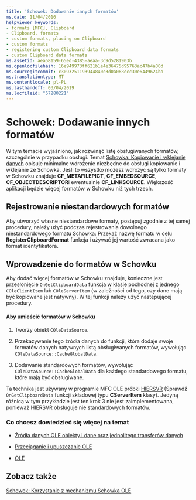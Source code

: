 ```yaml
---
title: 'Schowek: Dodawanie innych formatów'
ms.date: 11/04/2016
helpviewer_keywords:
- formats [MFC], Clipboard
- Clipboard, formats
- custom formats, placing on Clipboard
- custom formats
- registering custom Clipboard data formats
- custom Clipboard data formats
ms.assetid: aea58159-65ed-4385-aeaa-3d9d5281903b
ms.openlocfilehash: 16e949973ff621b1e4e36475d95763ac47b4a00d
ms.sourcegitcommit: c3093251193944840e3d0a068ecc30e6449624ba
ms.translationtype: MT
ms.contentlocale: pl-PL
ms.lasthandoff: 03/04/2019
ms.locfileid: "57280221"
---
```

# <a name="clipboard-adding-other-formats"></a>Schowek: Dodawanie innych formatów

W tym temacie wyjaśniono, jak rozwinąć listę obsługiwanych formatów, szczególnie w przypadku obsługi. Temat [Schowka: Kopiowanie i wklejanie danych](../mfc/clipboard-copying-and-pasting-data.md) opisuje minimalne wdrożenie niezbędne do obsługi kopiowanie i wklejanie ze Schowka. Jeśli to wszystko możesz wdrożyć są tylko formaty w Schowku znajduje **CF_METAFILEPICT**, **CF_EMBEDSOURCE**, **CF_OBJECTDESCRIPTOR**i ewentualnie **CF_LINKSOURCE**. Większość aplikacji będzie więcej formatów w Schowku niż tych trzech.

##  <a name="_core_registering_custom_formats"></a> Rejestrowanie niestandardowych formatów

Aby utworzyć własne niestandardowe formaty, postępuj zgodnie z tej samej procedury, należy użyć podczas rejestrowania dowolnego niestandardowego formatu Schowka: Przekaż nazwę formatu w celu **RegisterClipboardFormat** funkcja i używać jej wartość zwracana jako format identyfikatora.

##  <a name="_core_placing_formats_on_the_clipboard"></a> Wprowadzenie do formatów w Schowku

Aby dodać więcej formatów w Schowku znajduje, konieczne jest przesłonięcie `OnGetClipboardData` funkcja w klasie pochodnej z jednego `COleClientItem` lub `COleServerItem` (w zależności od tego, czy dane mają być kopiowane jest natywny). W tej funkcji należy użyć następującej procedury.

#### <a name="to-place-formats-on-the-clipboard"></a>Aby umieścić formatów w Schowku

1. Tworzy obiekt `COleDataSource`.

1. Przekazywanie tego źródła danych do funkcji, która dodaje swoje formatów danych natywnych listą obsługiwanych formatów, wywołując `COleDataSource::CacheGlobalData`.

1. Dodawanie standardowych formatów, wywołując `COleDataSource::CacheGlobalData` dla każdego standardowego formatu, które mają być obsługiwane.

Ta technika jest używany w programie MFC OLE próbki [HIERSVR](../visual-cpp-samples.md) (Sprawdź `OnGetClipboardData` funkcji składowej typu **CServerItem** klasy). Jedyną różnicą w tym przykładzie jest ten krok 3 nie jest zaimplementowana, ponieważ HIERSVR obsługuje nie standardowych formatów.

### <a name="what-do-you-want-to-know-more-about"></a>Co chcesz dowiedzieć się więcej na temat

- [Źródła danych OLE obiekty i dane oraz jednolitego transferów danych](../mfc/data-objects-and-data-sources-ole.md)

- [Przeciąganie i upuszczanie OLE](../mfc/drag-and-drop-ole.md)

- [OLE](../mfc/ole-background.md)

## <a name="see-also"></a>Zobacz także

[Schowek: Korzystanie z mechanizmu Schowka OLE](../mfc/clipboard-using-the-ole-clipboard-mechanism.md)
